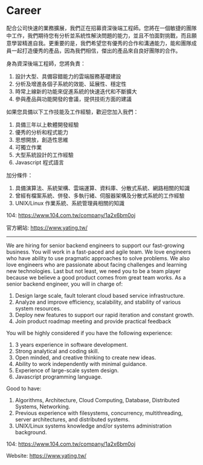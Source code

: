 # Career

配合公司快速的業務擴展，我們正在招募資深後端工程師。您將在一個敏捷的團隊中工作，我們期待您有分析並系統性解決問題的能力，並且不怕面對挑戰，而且願意學習精進自我。更重要的是，我們希望您有優秀的合作和溝通能力，能和團隊成員一起打造優秀的產品，因為我們相信，傑出的產品來自良好團隊的合作。

身為資深後端工程師，您將負責：
1. 設計大型、具備容錯能力的雲端服務基礎建設
2. 分析及增進各個子系統的效能、延展性、穩定性
3. 時常上線新的功能來促進系統的快速迭代和不斷擴大
4. 參與產品與功能開發的會議，提供技術方面的建議

如果您具備以下工作技能及工作經驗，歡迎您加入我們：
1. 具備三年以上軟體開發經驗
2. 優秀的分析和程式能力
3. 思想開放，創造性思維
4. 可獨立作業
5. 大型系統設計的工作經驗
6. Javascript 程式語言

加分條件：
1. 具備演算法、系統架構、雲端運算、資料庫、分散式系統、網路相關的知識
2. 曾經有檔案系統、併發、多執行緒、伺服器架構及分散式系統的工作經驗
3. UNIX/Linux 作業系統、系統管理員相關的知識

104:
https://www.104.com.tw/company/1a2x6bm0oj

官方網站:
https://www.yating.tw/

---

We are hiring for senior backend engineers to support our fast-growing business. You will work in a fast-paced and agile team. We love engineers who have ability to use pragmatic approaches to solve problems. We also love engineers who are passionate about facing challenges and learning new technologies. Last but not least, we need you to be a team player because we believe a good product comes from great team works.
As a senior backend engineer, you will in charge of:
1. Design large scale, fault tolerant cloud based service infrastructure.
2. Analyze and improve efficiency, scalability, and stability of various system resources.
3. Deploy new features to support our rapid iteration and constant growth.
4. Join product roadmap meeting and provide practical feedback

You will be highly considered if you have the following experience:
1. 3 years experience in software development.
2. Strong analytical and coding skill.
3. Open minded, and creative thinking to create new ideas.
4. Ability to work independently with minimal guidance.
5. Experience of large-scale system design.
6. Javascript programming language.

Good to have:
1. Algorithms, Architecture, Cloud Computing, Database, Distributed Systems, Networking.
2. Previous experience with filesystems, concurrency, multithreading, server architectures, and distributed systems.
3. UNIX/Linux systems knowledge and/or systems administration background.

104:
https://www.104.com.tw/company/1a2x6bm0oj

Website:
https://www.yating.tw/
